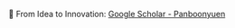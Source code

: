 🚀 From Idea to Innovation: [Google Scholar - Panboonyuen](https://scholar.google.co.th/citations?user=myy0qDgAAAAJ&hl=en)